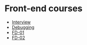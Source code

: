 <h1>
    Front-end courses
</h1>

<ul>
    <li>
        <a href="interview/MAIN.md">Interview</a>
    </li>
    <li>
        <a href="js/debugging/README.md">Debugging</a>
    </li>
    <li>
        <a href="FD-01/MAIN.md">FD-01</a>
    </li>
    <li>
        <a href="FD-02/MAIN.md">FD-02</a>
    </li>
</ul>